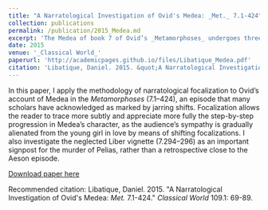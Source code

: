 ```yaml
---
title: "A Narratological Investigation of Ovid's Medea: _Met._ 7.1-424"
collection: publications
permalink: /publication/2015_Medea.md
excerpt: 'The Medea of book 7 of Ovid’s _Metamorphoses_ undergoes three distinct journeys...'
date: 2015
venue: '_Classical World_'
paperurl: 'http://academicpages.github.io/files/Libatique_Medea.pdf'
citation: 'Libatique, Daniel. 2015. &quot;A Narratological Investigation of Ovid's Medea: _Met._ 7.1-424.&quot; <i>Classical World</i> 109.1: 69-89.'
---
```

In this paper, I apply the methodology of narratological focalization to Ovid’s account of Medea in the _Metamorphoses_ (7.1–424), an episode that many scholars have acknowledged as marked by jarring shifts. Focalization allows the reader to trace more subtly and appreciate more fully the step-by-step progression in Medea’s character, as the audience’s sympathy is gradually alienated from the young girl in love by means of shifting focalizations. I also investigate the neglected Liber vignette (7.294–296) as an important signpost for the murder of Pelias, rather than a retrospective close to the Aeson episode.

[Download paper here](http://academicpages.github.io/files/Libatique_Medea.pdf)

Recommended citation: Libatique, Daniel. 2015. &quot;A Narratological Investigation of Ovid's Medea: _Met._ 7.1-424.&quot; <i>Classical World</i> 109.1: 69-89.
